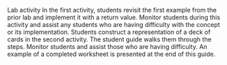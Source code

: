 Lab activity
In the first activity, students revisit the first example from the prior lab and implement it with a return value. Monitor students during this activity and assist any students who are having difficulty with the concept or its implementation.
Students construct a representation of a deck of cards in the second activity. The student guide walks them through the steps. Monitor students and assist those who are having difficulty.
An example of a completed worksheet is presented at the end of this guide.
